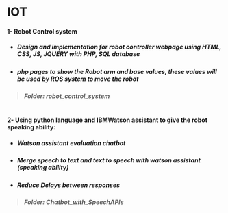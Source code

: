 # IOT
#### 1- Robot Control system
- ##### Design and implementation for robot controller webpage using HTML, CSS, JS, JQUERY with PHP, SQL database
- ##### php pages to show the Robot arm and base values, these values will be used by ROS system to move the robot
> ##### **Folder: robot_control_system** 
#
 #### 2- Using python language and IBMWatson assistant to give the robot speaking ability: 
- ##### Watson assistant evaluation chatbot
- ##### Merge speech to text and text to speech with watson assistant (speaking ability)
- ##### Reduce Delays between responses
> ##### **Folder: Chatbot_with_SpeechAPIs**


